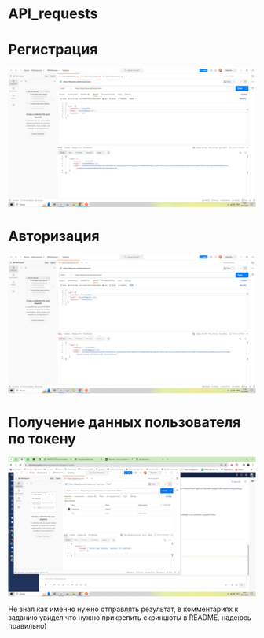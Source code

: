 # API_requests

# Регистрация
![Регистрация](https://github.com/vikSivirski/API_requests/blob/main/2023-12-05_16-51-02.png)
# Авторизация
![Авторизация](https://github.com/vikSivirski/API_requests/blob/main/2023-12-05_15-16-17.png)
# Получение данных пользователя по токену
![Получение данных пользователя по токену](https://github.com/vikSivirski/API_requests/blob/main/2023-12-05_14-57-26.png)

Не знал как именно нужно отправлять результат, в комментариях к заданию увидел что нужно прикрепить скриншоты в README, надеюсь правильно)
